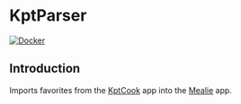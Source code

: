 # KptParser

[![Docker](https://github.com/imato23/kpt-parser/actions/workflows/docker-publish.yml/badge.svg)](https://github.com/imato23/kpt-parser/actions/workflows/docker-publish.yml)

## Introduction

Imports favorites from the [KptCook](https://www.kptncook.com) app into the [Mealie](https://mealie.io) app.
